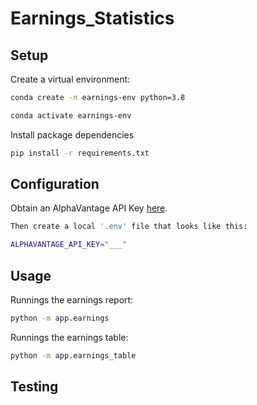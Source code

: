 # Earnings_Statistics

## Setup

Create a virtual environment:
```sh 
conda create -n earnings-env python=3.8

conda activate earnings-env
```

Install package dependencies
```sh 
pip install -r requirements.txt
```

## Configuration

Obtain an AlphaVantage API Key [here](https://www.alphavantage.co/support/#api-key). 

```sh
Then create a local '.env' file that looks like this:

ALPHAVANTAGE_API_KEY="___"

```

## Usage

Runnings the earnings report:
```sh
python -m app.earnings
```

Runnings the earnings table:
```sh
python -m app.earnings_table
```

## Testing

